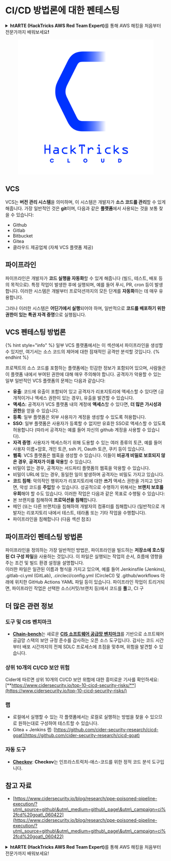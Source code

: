 # CI/CD 방법론에 대한 펜테스팅

<details>

<summary><strong>htARTE (HackTricks AWS Red Team Expert)</strong>를 통해 AWS 해킹을 처음부터 전문가까지 배워보세요<strong>!</strong></summary>

HackTricks를 지원하는 다른 방법:

* **회사를 HackTricks에서 광고하거나 HackTricks를 PDF로 다운로드**하려면 [**SUBSCRIPTION PLANS**](https://github.com/sponsors/carlospolop)를 확인하세요!
* [**공식 PEASS & HackTricks 스웨그**](https://peass.creator-spring.com)를 얻으세요.
* [**The PEASS Family**](https://opensea.io/collection/the-peass-family)를 발견하세요. 독점적인 [**NFTs**](https://opensea.io/collection/the-peass-family) 컬렉션입니다.
* 💬 [**Discord 그룹**](https://discord.gg/hRep4RUj7f) 또는 [**텔레그램 그룹**](https://t.me/peass)에 **참여**하거나 **Twitter** 🐦 [**@hacktricks_live**](https://twitter.com/hacktricks_live)**를** **팔로우**하세요.
* **Hacking 트릭을 공유하려면** [**HackTricks**](https://github.com/carlospolop/hacktricks) 및 [**HackTricks Cloud**](https://github.com/carlospolop/hacktricks-cloud) github 저장소에 PR을 제출하세요.

</details>

<figure><img src="../.gitbook/assets/CLOUD-logo-letters.svg" alt=""><figcaption></figcaption></figure>

## VCS

VCS는 **버전 관리 시스템**을 의미하며, 이 시스템은 개발자가 **소스 코드를 관리**할 수 있게 해줍니다. 가장 일반적인 것은 **git**이며, 다음과 같은 **플랫폼**에서 사용되는 것을 보통 찾을 수 있습니다:

* Github
* Gitlab
* Bitbucket
* Gitea
* 클라우드 제공업체 (자체 VCS 플랫폼 제공)

## 파이프라인

파이프라인은 개발자가 **코드 실행을 자동화**할 수 있게 해줍니다 (빌드, 테스트, 배포 등의 목적으로). 특정 작업이 발생한 후에 실행되며, 예를 들어 푸시, PR, cron 등이 발생합니다. 이러한 시스템은 개발부터 프로덕션까지의 모든 단계를 **자동화**하는 데 매우 유용합니다.

그러나 이러한 시스템은 **어딘가에서 실행**되어야 하며, 일반적으로 **코드를 배포하기 위한 권한이 있는 특권 자격 증명**으로 실행됩니다.

## VCS 펜테스팅 방법론

{% hint style="info" %}
일부 VCS 플랫폼에서는 이 섹션에서 파이프라인을 생성할 수 있지만, 여기서는 소스 코드의 제어에 대한 잠재적인 공격만 분석할 것입니다.
{% endhint %}

프로젝트의 소스 코드를 포함하는 플랫폼에는 민감한 정보가 포함되어 있으며, 사람들은 이 플랫폼 내에서 부여된 권한에 대해 매우 주의해야 합니다. 공격자가 악용할 수 있는 일부 일반적인 VCS 플랫폼의 문제는 다음과 같습니다:

* **유출**: 코드에 유출이 포함되어 있고 공격자가 리포지토리에 액세스할 수 있다면 (공개적이거나 액세스 권한이 있는 경우), 유출을 발견할 수 있습니다.
* **액세스**: 공격자가 VCS 플랫폼 내의 계정에 **액세스**할 수 있다면, **더 많은 가시성과 권한**을 얻을 수 있습니다.
* **등록**: 일부 플랫폼은 외부 사용자가 계정을 생성할 수 있도록 허용합니다.
* **SSO**: 일부 플랫폼은 사용자가 등록할 수 없지만 유효한 SSO로 액세스할 수 있도록 허용합니다 (따라서 공격자는 예를 들어 자신의 github 계정을 사용할 수 있습니다).
* **자격 증명**: 사용자가 액세스하기 위해 도용할 수 있는 여러 종류의 토큰, 예를 들어 사용자 이름+암호, 개인 토큰, ssh 키, Oauth 토큰, 쿠키 등이 있습니다.
* **웹훅**: VCS 플랫폼은 웹훅을 생성할 수 있습니다. 이들이 **비공개 비밀로 보호되지 않은 경우**, **공격자가 이를 악용**할 수 있습니다.
* 비밀이 없는 경우, 공격자는 서드파티 플랫폼의 웹훅을 악용할 수 있습니다.
* 비밀이 URL에 있는 경우, 동일한 일이 발생하며 공격자는 비밀도 가지고 있습니다.
* **코드 침해**: 악의적인 행위자가 리포지토리에 대한 **쓰기** 액세스 권한을 가지고 있다면, 악성 코드를 **주입**할 수 있습니다. 성공적으로 수행하기 위해서는 **브랜치 보호를 우회**해야 할 수도 있습니다. 이러한 작업은 다음과 같은 목표로 수행될 수 있습니다:
* 본 브랜치를 침해하여 **프로덕션을 침해**합니다.
* 메인 (또는 다른 브랜치)을 침해하여 개발자의 컴퓨터를 침해합니다 (일반적으로 개발자는 리포지토리 내에서 테스트, 테라폼 또는 기타 작업을 수행합니다).
* 파이프라인을 침해합니다 (다음 섹션 참조)

## 파이프라인 펜테스팅 방법론

파이프라인을 정의하는 가장 일반적인 방법은, 파이프라인을 빌드하는 **저장소에 호스팅된 CI 구성 파일**을 사용하는 것입니다. 이 파일은 실행되는 작업의 순서, 흐름에 영향을 주는 조건 및 빌드 환경 설정을 설명합니다.\
이러한 파일은 일관된 이름과 형식을 가지고 있으며, 예를 들어 Jenkinsfile (Jenkins), .gitlab-ci.yml (GitLab), .circleci/config.yml (CircleCI) 및 .github/workflows 아래에 위치한 GitHub Actions YAML 파일 등이 있습니다. 파이프라인 작업이 트리거되면, 파이프라인 작업은 선택한 소스(커밋/브랜치 등)에서 코드를 **풀**고, CI 구
## 더 많은 관련 정보

### 도구 및 CIS 벤치마크

* [**Chain-bench**](https://github.com/aquasecurity/chain-bench)는 새로운 [**CIS 소프트웨어 공급망 벤치마크**](https://github.com/aquasecurity/chain-bench/blob/main/docs/CIS-Software-Supply-Chain-Security-Guide-v1.0.pdf)를 기반으로 소프트웨어 공급망 스택의 보안 규정 준수를 감사하는 오픈 소스 도구입니다. 감사는 코드 시간부터 배포 시간까지의 전체 SDLC 프로세스에 초점을 맞추며, 위험을 발견할 수 있습니다.

### 상위 10개의 CI/CD 보안 위험

Cider에 따르면 상위 10개의 CI/CD 보안 위험에 대한 흥미로운 기사를 확인하세요: [**https://www.cidersecurity.io/top-10-cicd-security-risks/**](https://www.cidersecurity.io/top-10-cicd-security-risks/)

### 랩

* 로컬에서 실행할 수 있는 각 플랫폼에서는 로컬로 실행하는 방법을 찾을 수 있으므로 원하는대로 구성하여 테스트할 수 있습니다.
* Gitea + Jenkins 랩: [https://github.com/cider-security-research/cicd-goat](https://github.com/cider-security-research/cicd-goat)

### 자동 도구

* [**Checkov**](https://github.com/bridgecrewio/checkov): **Checkov**는 인프라스트럭처-애스-코드를 위한 정적 코드 분석 도구입니다.

## 참고 자료

* [https://www.cidersecurity.io/blog/research/ppe-poisoned-pipeline-execution/?utm\_source=github\&utm\_medium=github\_page\&utm\_campaign=ci%2fcd%20goat\_060422](https://www.cidersecurity.io/blog/research/ppe-poisoned-pipeline-execution/?utm\_source=github\&utm\_medium=github\_page\&utm\_campaign=ci%2fcd%20goat\_060422)

<details>

<summary><strong>htARTE (HackTricks AWS Red Team Expert)</strong>를 통해 AWS 해킹을 처음부터 전문가까지 배워보세요!</summary>

HackTricks를 지원하는 다른 방법:

* **회사를 HackTricks에서 광고하거나 HackTricks를 PDF로 다운로드**하려면 [**SUBSCRIPTION PLANS**](https://github.com/sponsors/carlospolop)를 확인하세요!
* [**공식 PEASS & HackTricks 스웨그**](https://peass.creator-spring.com)를 얻으세요.
* 독점적인 [**NFTs**](https://opensea.io/collection/the-peass-family)인 [**The PEASS Family**](https://opensea.io/collection/the-peass-family)를 발견하세요.
* 💬 [**Discord 그룹**](https://discord.gg/hRep4RUj7f) 또는 [**텔레그램 그룹**](https://t.me/peass)에 **참여**하거나 **Twitter** 🐦 [**@hacktricks_live**](https://twitter.com/hacktricks_live)**를** 팔로우하세요.
* **HackTricks**와 [**HackTricks Cloud**](https://github.com/carlospolop/hacktricks-cloud) github 저장소에 PR을 제출하여 여러분의 해킹 기교를 공유하세요.

</details>
